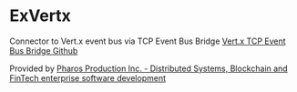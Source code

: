 # ExVertx

Connector to Vert.x event bus via TCP Event Bus Bridge
[Vert.x TCP Event Bus Bridge Github](https://github.com/vert-x3/vertx-tcp-eventbus-bridge)

Provided by [Pharos Production Inc. - Distributed Systems, Blockchain and FinTech enterprise software development](https://pharosproduction.com)